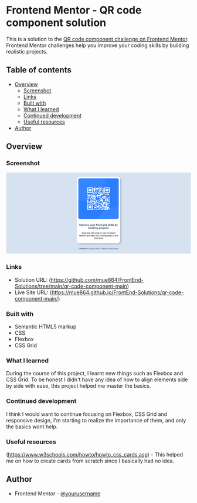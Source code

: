 # Frontend Mentor - QR code component solution

This is a solution to the [QR code component challenge on Frontend Mentor](https://www.frontendmentor.io/challenges/qr-code-component-iux_sIO_H). Frontend Mentor challenges help you improve your coding skills by building realistic projects. 

## Table of contents

- [Overview](#overview)
  - [Screenshot](#screenshot)
  - [Links](#links)
  - [Built with](#built-with)
  - [What I learned](#what-i-learned)
  - [Continued development](#continued-development)
  - [Useful resources](#useful-resources)
- [Author](#author)


## Overview

### Screenshot

![](./qr-code.png)


### Links

- Solution URL: (https://github.com/mue864/FrontEnd-Solutions/tree/main/qr-code-component-main)
- Live Site URL: (https://mue864.github.io/FrontEnd-Solutions/qr-code-component-main/)

### Built with

- Semantic HTML5 markup
- CSS
- Flexbox
- CSS Grid

### What I learned
During the course of this project, I learnt new things such as Flexbox and CSS Grid. To be honest I didn't have any idea of how to align elements side by side with ease, this project helped me master the basics.


### Continued development
I think I would want to continue focusing on Flexbox, CSS Grid and responsive design, I'm starting to realize the importance of them, and only the basics wont help.


### Useful resources

(https://www.w3schools.com/howto/howto_css_cards.asp) - This helped me on how to create cards from scratch since I basically had no idea.

## Author
- Frontend Mentor - [@yourusername](https://www.frontendmentor.io/profile/mue864)


